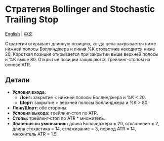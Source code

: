 # Стратегия Bollinger and Stochastic Trailing Stop
[English](README.md) | [中文](README_cn.md)

Стратегия открывает длинную позицию, когда цена закрывается ниже нижней полосы Боллинджера и линия %K стохастика находится ниже 20. Короткая позиция открывается при закрытии выше верхней полосы и %K выше 80. Открытые позиции защищаются трейлинг‑стопом на основе ATR.

## Детали
- **Условия входа:**
  - **Лонг:** закрытие < нижней полосы Боллинджера и %K < 20.
  - **Шорт:** закрытие > верхней полосы Боллинджера и %K > 80.
- **Лонг/Шорт:** обе стороны.
- **Условия выхода:** трейлинг‑стоп по ATR.
- **Стопы:** трейлинг‑стоп по ATR * множитель.
- **Значения по умолчанию:** длина Боллинджера = 20, отклонение = 2, длина стохастика = 14, сглаживание = 3, период ATR = 14, множитель ATR = 1.5.
